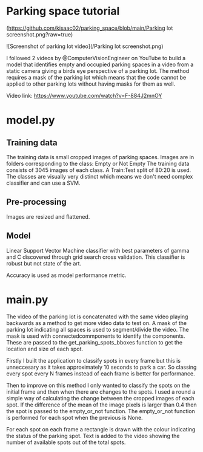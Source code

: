 # Parking space tutorial

(https://github.com/kisaac02/parking_space/blob/main/Parking lot screenshot.png?raw=true)

![Screenshot of parking lot video](/Parking lot screenshot.png)

I followed 2 videos by @ComputerVisionEngineer on YouTube to build a model that identifies empty and occupied parking spaces in a video from a static camera giving a birds eye perspective of a parking lot. The method requires a mask of the parking lot which means that the code cannot be applied to other parking lots without having masks for them as well.

Video link:
https://www.youtube.com/watch?v=F-884J2mnOY


# model.py
## Training data
The training data is small cropped images of parking spaces. Images are in folders corresponding to the class: Empty or Not Empty
The training data consists of 3045 images of each class. A Train:Test split of 80:20 is used.
The classes are visually very distinct which means we don't need complex classifier and can use a SVM.

## Pre-processing
Images are resized and flattened.

## Model
Linear Support Vector Machine classifier with best parameters of gamma and C discovered through grid search cross validation.
This classifier is robust but not state of the art.

Accuracy is used as model performance metric.

# main.py
The video of the parking lot is concatenated with the same video playing backwards as a method to get more video data to test on.
A mask of the parking lot indicating all spaces is used to segment/divide the video.
The mask is used with connectedcommponents to identify the components.
These are passed to the get_parking_spots_bboxes function to get the location and size of each spot.

Firstly I built the application to classify spots in every frame but this is unneccesary as it takes approximately 10 seconds to park a car. So classing every spot every N frames instead of each frame is better for performance.

Then to improve on this method I only wanted to classify the spots on the initial frame and then when there are changes to the spots. I used a round a simple way of calculating the change between the cropped images of each spot. If the difference of the mean of the image pixels is larger than 0.4 then the spot is passed to the empty_or_not function.
The empty_or_not function is performed for each spot when the previous is None.

For each spot on each frame a rectangle is drawn with the colour indicating the status of the parking spot.
Text is added to the video showing the number of available spots out of the total spots.
